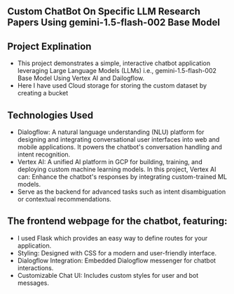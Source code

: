 ## Custom ChatBot On Specific LLM Research Papers Using gemini-1.5-flash-002 Base Model

## Project Explination
- This project demonstrates a simple, interactive chatbot application leveraging Large Language Models (LLMs) i.e., gemini-1.5-flash-002 Base Model Using Vertex AI and Dailogflow. 
- Here I have used Cloud storage for storing the custom dataset by creating a bucket 

## Technologies Used
- Dialogflow: A natural language understanding (NLU) platform for designing and integrating conversational user interfaces into web and mobile applications. It powers the chatbot's conversation handling and intent recognition.
- Vertex AI: A unified AI platform in GCP for building, training, and deploying custom machine learning models. In this project, Vertex AI can:
Enhance the chatbot's responses by integrating custom-trained ML models.
- Serve as the backend for advanced tasks such as intent disambiguation or contextual recommendations.

## The frontend webpage for the chatbot, featuring:
- I used Flask which provides an easy way to define routes for your application.
- Styling: Designed with CSS for a modern and user-friendly interface.
- Dialogflow Integration: Embedded Dialogflow messenger for chatbot interactions.
- Customizable Chat UI: Includes custom styles for user and bot messages.
